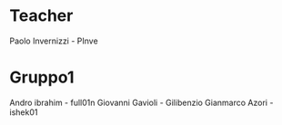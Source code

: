 # Teacher

Paolo Invernizzi - PInve

# Gruppo1

Andro ibrahim - full01n
Giovanni Gavioli - Gilibenzio
Gianmarco Azori - ishek01 



